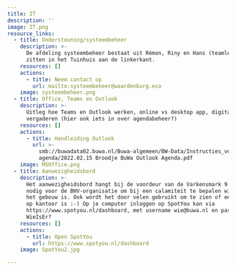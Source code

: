 ```yaml
---
title: IT
description: ''
image: IT.png
resource_links:
  - title: Ondersteuning/systeembeheer
    description: >-
      De afdeling systeembeheer bestaat uit Rémon, Riny en Hans (teamleider). Ze
      zitten in het Tuinhuis aan de linkerkant.
    resources: []
    actions:
      - title: Neem contact op
        url: mailto:systeembeheer@waardenburg.eco
    image: systeembeheer.png
  - title: Office, Teams en Outlook
    description: >-
      Uitleg hoe Teams en Outlook werken, online vs desktop app, digitaal
      vergaderen (hier ook iets in over agendabeheer?)
    resources: []
    actions:
      - title: Handleiding Outlook
        url: >-
          smb://buwadata02.buwa.nl/Buwa-algemeen/BW-Data/Instructies_veldformulieren_handleidingen/Outlook
          agenda/2022.02.15 Broodje BuWa Outlook Agenda.pdf
    image: MSOffice.png
  - title: Aanwezigheidsbord
    description: >-
      Het aanwezigheidsbord hangt bij de voordeur van de Varkensmark 9. Het is
      nodig voor de BHV-organisatie om bij een calamiteit te bepalen wie er in
      het gebouw is. Ook wordt het door velen gebruikt om te zien of een collega
      op kantoor is :-) Op je computer inloggen op SpotYou kan via
      https://www.spotyou.nl/dashboard, met username wie@buwa.nl en password
      WieIsEr?
    resources: []
    actions:
      - title: Open SpotYou
        url: https://www.spotyou.nl/dashboard
    image: SpotYou2.jpg

---
```




















